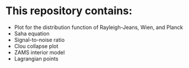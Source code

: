 # This repository contains:
- Plot for the distribution function of Rayleigh-Jeans, Wien, and Planck
- Saha equation
- Signal-to-noise ratio
- Clou collapse plot
- ZAMS interior model
- Lagrangian points
